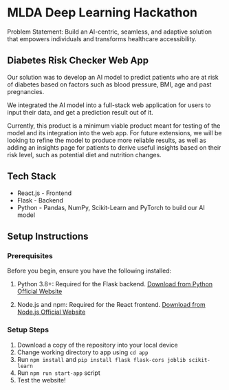 # MLDA Deep Learning Hackathon
Problem Statement: Build an AI-centric, seamless, and adaptive solution that empowers individuals and transforms healthcare accessibility.

## Diabetes Risk Checker Web App
Our solution was to develop an AI model to predict patients who are at risk of diabetes based on factors such as blood pressure, BMI, age and past pregnancies.

We integrated the AI model into a full-stack web application for users to input their data, and get a prediction result out of it.

Currently, this product is a minimum viable product meant for testing of the model and its integration into the web app.
For future extensions, we will be looking to refine the model to produce more reliable results, as well as adding an insights page for patients to derive useful insights based on their risk level, such as potential diet and nutrition changes.

## Tech Stack
- React.js - Frontend
- Flask - Backend
- Python - Pandas, NumPy, Scikit-Learn and PyTorch to build our AI model

## Setup Instructions

### Prerequisites
Before you begin, ensure you have the following installed:

1. Python 3.8+: Required for the Flask backend. [Download from Python Official Website](https://www.python.org/downloads/)

2. Node.js and npm: Required for the React frontend. [Download from Node.js Official Website](https://nodejs.org/en)

### Setup Steps
1. Download a copy of the repository into your local device
2. Change working directory to app using ```cd app```
3. Run ```npm install``` and ```pip install flask flask-cors joblib scikit-learn```
4. Run ```npm run start-app``` script
5. Test the website!
